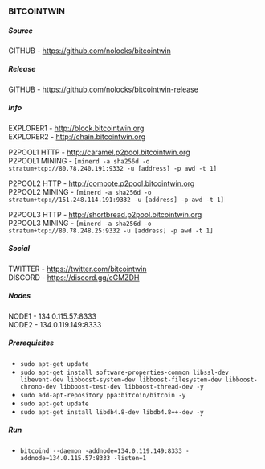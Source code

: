 ### BITCOINTWIN

##### Source
GITHUB - https://github.com/nolocks/bitcointwin  

##### Release
GITHUB - https://github.com/nolocks/bitcointwin-release  

##### Info
EXPLORER1 - http://block.bitcointwin.org  
EXPLORER2 - http://chain.bitcointwin.org  

P2POOL1 HTTP - http://caramel.p2pool.bitcointwin.org  
P2POOL1 MINING - `[minerd -a sha256d -o stratum+tcp://80.78.240.191:9332 -u [address] -p awd -t 1]`  

P2POOL2 HTTP - http://compote.p2pool.bitcointwin.org  
P2POOL2 MINING - `[minerd -a sha256d -o stratum+tcp://151.248.114.191:9332 -u [address] -p awd -t 1]`  

P2POOL3 HTTP - http://shortbread.p2pool.bitcointwin.org  
P2POOL3 MINING - `[minerd -a sha256d -o stratum+tcp://80.78.248.25:9332 -u [address] -p awd -t 1]`  

##### Social
TWITTER - https://twitter.com/bitcointwin  
DISCORD - https://discord.gg/cGMZDH  

##### Nodes
NODE1 - 134.0.115.57:8333  
NODE2 - 134.0.119.149:8333  

##### Prerequisites
- `sudo apt-get update`  
- `sudo apt-get install software-properties-common libssl-dev libevent-dev libboost-system-dev libboost-filesystem-dev libboost-chrono-dev libboost-test-dev libboost-thread-dev -y`  
- `sudo add-apt-repository ppa:bitcoin/bitcoin -y`  
- `sudo apt-get update`  
- `sudo apt-get install libdb4.8-dev libdb4.8++-dev -y`  

##### Run
- `bitcoind --daemon -addnode=134.0.119.149:8333 -addnode=134.0.115.57:8333 -listen=1`  
